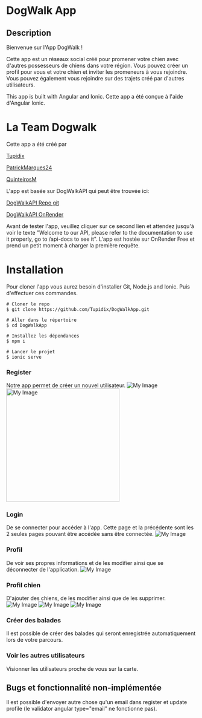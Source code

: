 # DogWalk App

## Description

Bienvenue sur l'App DogWalk !

Cette app est un réseaux social créé pour promener votre chien avec d'autres possesseurs de chiens dans votre région. Vous pouvez créer un profil pour vous et votre chien et inviter les promeneurs à vous rejoindre. Vous pouvez également vous rejoindre sur des trajets créé par d'autres utilisateurs.

This app is built with Angular and Ionic.
Cette app a été conçue à l'aide d'Angular Ionic.

# La Team Dogwalk

Cette app a été créé par

[Tupidix](https://www.github.com/Tupidix)

[PatrickMarques24](https://www.github.com/PatrickMarques24)

[QuinteirosM](https://www.github.com/quinteirosm)

L'app est basée sur DogWalkAPI qui peut être trouvée ici:

[DogWalkAPI Repo git](https://www.github.com/Tupidix/DogWalkAPI)

[DogWalkAPI OnRender](https://dogwalkapi.onrender.com)

Avant de tester l'app, veuillez cliquer sur ce second lien et attendez jusqu'à voir le texte "Welcome to our API, please refer to the documentation to use it properly, go to /api-docs to see it". L'app est hostée sur OnRender Free et prend un petit moment à charger la première requête.

# Installation
Pour cloner l'app vous aurez besoin d'installer Git, Node.js and Ionic.
Puis d'effectuer ces commandes.

```
# Cloner le repo
$ git clone https://github.com/Tupidix/DogWalkApp.git

# Aller dans le répertoire
$ cd DogWalkApp

# Installez les dépendances
$ npm i

# Lancer le projet
$ ionic serve
```

### Register
Notre app permet de créer un nouvel utilisateur.
![My Image](images/register.png)
<img src="images/register.png" alt="My Image" width="300"/>

### Login
De se connecter pour accéder à l'app. Cette page et la précédente sont les 2 seules pages pouvant être accédée sans être connectée.
![My Image](images/login.png)

### Profil
De voir ses propres informations et de les modifier ainsi que se déconnecter de l'application.
![My Image](images/profile.png)

### Profil chien
D'ajouter des chiens, de les modifier ainsi que de les supprimer.
![My Image](images/dogs.png) ![My Image](images/add_dog.png) ![My Image](images/update_dog.png)

### Créer des balades
Il est possible de créer des balades qui seront enregistrée automatiquement lors de votre parcours.

### Voir les autres utilisateurs
Visionner les utilisateurs proche de vous sur la carte.

## Bugs et fonctionnalité non-implémentée
Il est possible d'envoyer autre chose qu'un email dans register et update profile (le validator angular type="email" ne fonctionne pas).